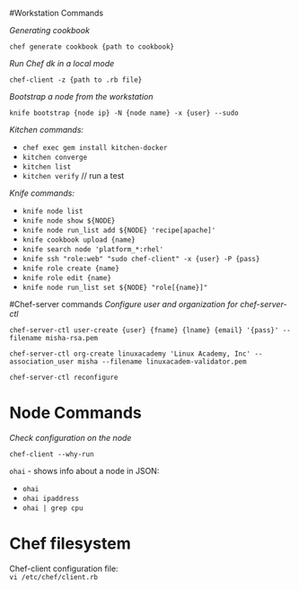 #Workstation Commands

_Generating cookbook_

`chef generate cookbook {path to cookbook}` 


_Run Chef dk in a local mode_

`chef-client -z {path to .rb file}`


_Bootstrap a node from the workstation_

`knife bootstrap {node ip} -N {node name} -x {user} --sudo`

_Kitchen commands:_
* `chef exec gem install kitchen-docker`
* `kitchen converge`
* `kitchen list`
* `kitchen verify` // run a test

_Knife commands:_

* `knife node list` 
* `knife node show ${NODE}`
* `knife node run_list add ${NODE} 'recipe[apache]'`
* `knife cookbook upload {name}` 
* `knife search node 'platform_*:rhel'`
* `knife ssh "role:web" "sudo chef-client" -x {user} -P {pass}`
* `knife role create {name}`
* `knife role edit {name}`
* `knife node run_list set ${NODE} "role[{name}]"
`



#Chef-server commands
_Configure user and organization for chef-server-ctl_

`chef-server-ctl user-create {user} {fname} {lname} {email} '{pass}' --filename misha-rsa.pem`

`chef-server-ctl org-create linuxacademy 'Linux Academy, Inc' --association_user misha --filename linuxacadem-validator.pem`

`chef-server-ctl reconfigure`

# Node Commands

_Check configuration on the node_

`chef-client --why-run`

`ohai` - shows info about a node in JSON:

* `ohai` 
* `ohai ipaddress`
* `ohai | grep cpu`


# Chef filesystem

Chef-client configuration file: \
`vi /etc/chef/client.rb`



